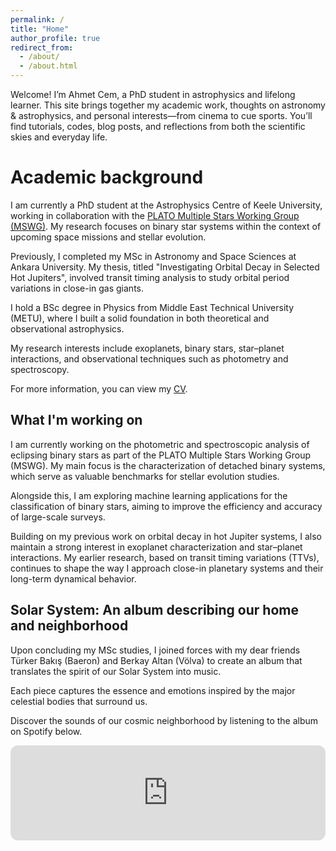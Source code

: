 ```yaml
---
permalink: /
title: "Home"
author_profile: true
redirect_from: 
  - /about/
  - /about.html
---
```


Welcome! I’m Ahmet Cem, a PhD student in astrophysics and lifelong learner.
This site brings together my academic work, thoughts on astronomy & astrophysics, and personal interests—from cinema to cue sports.
You’ll find tutorials, codes, blog posts, and reflections from both the scientific skies and everyday life. 

Academic background
======
I am currently a PhD student at the Astrophysics Centre of Keele University, working in collaboration with the [PLATO Multiple Stars Working Group (MSWG)](https://arxiv.org/abs/2502.07994). My research focuses on binary star systems within the context of upcoming space missions and stellar evolution.

Previously, I completed my MSc in Astronomy and Space Sciences at Ankara University. My thesis, titled "Investigating Orbital Decay in Selected Hot Jupiters", involved transit timing analysis to study orbital period variations in close-in gas giants.

I hold a BSc degree in Physics from Middle East Technical University (METU), where I built a solid foundation in both theoretical and observational astrophysics.

My research interests include exoplanets, binary stars, star–planet interactions, and observational techniques such as photometry and spectroscopy.

For more information, you can view my [CV](/cv).

What I'm working on
------
I am currently working on the photometric and spectroscopic analysis of eclipsing binary stars as part of the PLATO Multiple Stars Working Group (MSWG). My main focus is the characterization of detached binary systems, which serve as valuable benchmarks for stellar evolution studies.

Alongside this, I am exploring machine learning applications for the classification of binary stars, aiming to improve the efficiency and accuracy of large-scale surveys.

Building on my previous work on orbital decay in hot Jupiter systems, I also maintain a strong interest in exoplanet characterization and star–planet interactions. My earlier research, based on transit timing variations (TTVs), continues to shape the way I approach close-in planetary systems and their long-term dynamical behavior.

Solar System: An album describing our home and neighborhood
------
Upon concluding my MSc studies, I joined forces with my dear friends Türker Bakış (Baeron) and Berkay Altan (Völva) to create an album that translates the spirit of our Solar System into music.

Each piece captures the essence and emotions inspired by the major celestial bodies that surround us.

Discover the sounds of our cosmic neighborhood by listening to the album on Spotify below.

<div align="center">
<iframe style="border-radius:12px" src="https://open.spotify.com/intl-tr/album/0U4nNmqcJLm84IyuPdQauu?si=hbxlhcIMT3qsC41NNXWFVA" width="100%" height="152" frameborder="0" allowtransparency="true" allow="encrypted-media"></iframe>
</div>
